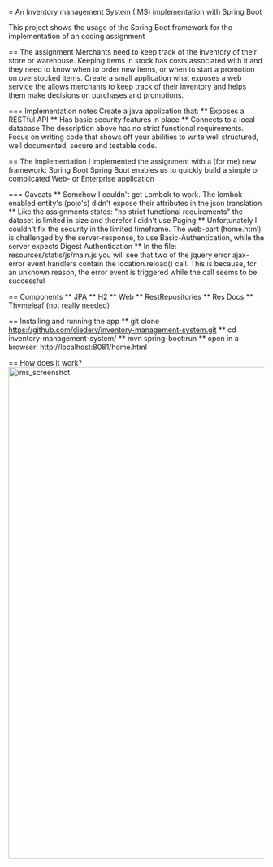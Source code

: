 = An Inventory management System (IMS) implementation with Spring Boot

This project shows the usage of the Spring Boot framework for the implementation of an coding assignment

== The assignment
Merchants need to keep track of the inventory of their store or warehouse. Keeping items in
stock has costs associated with it and they need to know when to order new items, or when to
start a promotion on overstocked items.
Create a small application what exposes a web service the allows merchants to keep track of
their inventory and helps them make decisions on purchases and promotions. 

=== Implementation notes
Create a java application that:
** Exposes a RESTful API
** Has basic security features in place
** Connects to a local database
The description above has no strict functional requirements. Focus on writing code that shows
off your abilities to write well structured, well documented, secure and testable code. 

== The implementation
I implemented the assignment with a (for me) new framework: Spring Boot
Spring Boot enables us to quickly build a simple or complicated Web- or Enterprise application

=== Caveats
** Somehow I couldn't get Lombok to work. The lombok enabled entity's (pojo's) didn't expose their attributes in the json translation
** Like the assignments states: "no strict functional requirements" the dataset is limited in size and therefor I didn't use Paging
** Unfortunately I couldn't fix the security in the limited timeframe. The web-part (home.html) is challenged by the server-response, to use Basic-Authentication, while the server expects Digest Authentication
** In the file: resources/statis/js/main.js you will see that two of the jquery error ajax-error event handlers contain the location.reload() call. This is because, for an unknown reason, the error event is triggered while the call seems to be successful 

== Components
** JPA
** H2
** Web
** RestRepositories
** Res Docs
** Thymeleaf (not really needed)

== Installing and running the app
** git clone https://github.com/diederv/inventory-management-system.git
** cd inventory-management-system/
** mvn spring-boot:run
** open in a browser: http://localhost:8081/home.html

== How does it work?
<img width="966" alt="ims_screenshot" src="https://user-images.githubusercontent.com/2026484/37123565-09eaf63a-2265-11e8-8687-63a17855fdb3.png">


 